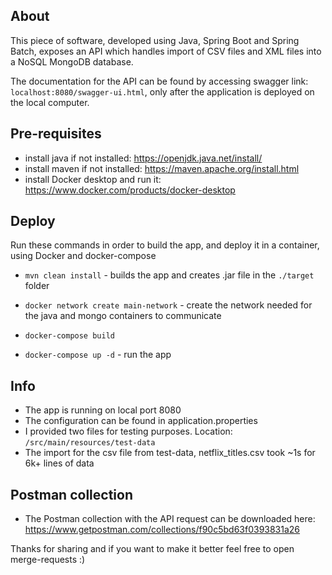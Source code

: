 ## About
This piece of software, developed using Java, Spring Boot and Spring Batch, exposes an API
which handles import of CSV files and XML files into a NoSQL MongoDB database.

The documentation for the API can be found by accessing swagger link: `localhost:8080/swagger-ui.html`, 
only after the application is deployed on the local computer.

## Pre-requisites
- install java if not installed: https://openjdk.java.net/install/
- install maven if not installed: https://maven.apache.org/install.html
- install Docker desktop and run it: https://www.docker.com/products/docker-desktop

## Deploy
Run these commands in order to build the app, and deploy it in a container, using Docker and docker-compose

* `mvn clean install` - builds the app and creates .jar file in the `./target` folder

* `docker network create main-network` - create the network needed for the java and mongo containers to communicate

* `docker-compose build`

* `docker-compose up -d` - run the app

## Info
 - The app is running on local port 8080
 - The configuration can be found in application.properties
 - I provided two files for testing purposes. Location: `/src/main/resources/test-data`
 - The import for the csv file from test-data, netflix_titles.csv took ~1s for 6k+ lines of data

## Postman collection
 * The Postman collection with the API request can be downloaded here: https://www.getpostman.com/collections/f90c5bd63f0393831a26

Thanks for sharing and if you want to make it better feel free to open merge-requests :)

